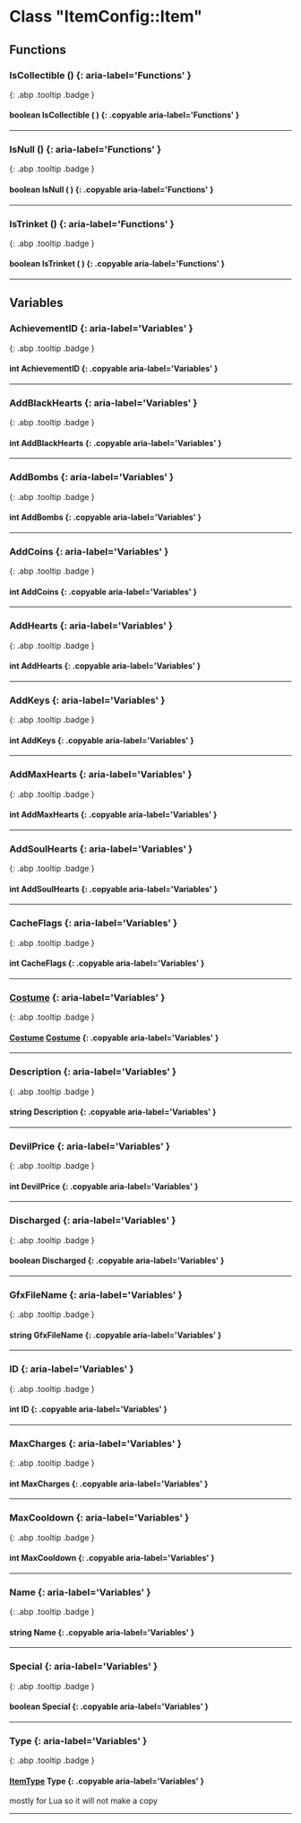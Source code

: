 # Class "ItemConfig::Item"
## Functions
### IsCollectible () {: aria-label='Functions' }
[ ](#){: .abp .tooltip .badge }
#### boolean IsCollectible ( ) {: .copyable aria-label='Functions' }

___ 
### IsNull () {: aria-label='Functions' }
[ ](#){: .abp .tooltip .badge }
#### boolean IsNull ( ) {: .copyable aria-label='Functions' }

___ 
### IsTrinket () {: aria-label='Functions' }
[ ](#){: .abp .tooltip .badge }
#### boolean IsTrinket ( ) {: .copyable aria-label='Functions' }

___ 
## Variables
### AchievementID {: aria-label='Variables' }
[ ](#){: .abp .tooltip .badge }
#### int AchievementID  {: .copyable aria-label='Variables' }

___ 
### AddBlackHearts {: aria-label='Variables' }
[ ](#){: .abp .tooltip .badge }
#### int AddBlackHearts  {: .copyable aria-label='Variables' }

___ 
### AddBombs {: aria-label='Variables' }
[ ](#){: .abp .tooltip .badge }
#### int AddBombs  {: .copyable aria-label='Variables' }

___ 
### AddCoins {: aria-label='Variables' }
[ ](#){: .abp .tooltip .badge }
#### int AddCoins  {: .copyable aria-label='Variables' }

___ 
### AddHearts {: aria-label='Variables' }
[ ](#){: .abp .tooltip .badge }
#### int AddHearts  {: .copyable aria-label='Variables' }

___ 
### AddKeys {: aria-label='Variables' }
[ ](#){: .abp .tooltip .badge }
#### int AddKeys  {: .copyable aria-label='Variables' }

___ 
### AddMaxHearts {: aria-label='Variables' }
[ ](#){: .abp .tooltip .badge }
#### int AddMaxHearts  {: .copyable aria-label='Variables' }

___ 
### AddSoulHearts {: aria-label='Variables' }
[ ](#){: .abp .tooltip .badge }
#### int AddSoulHearts  {: .copyable aria-label='Variables' }

___ 
### CacheFlags {: aria-label='Variables' }
[ ](#){: .abp .tooltip .badge }
#### int CacheFlags  {: .copyable aria-label='Variables' }

___ 
### [Costume](../ItemConfig_Costume) {: aria-label='Variables' }
[ ](#){: .abp .tooltip .badge }
####   [Costume](../ItemConfig_Costume) [Costume](../ItemConfig_Costume)  {: .copyable aria-label='Variables' }

___ 
### Description {: aria-label='Variables' }
[ ](#){: .abp .tooltip .badge }
#### string Description  {: .copyable aria-label='Variables' }

___ 
### DevilPrice {: aria-label='Variables' }
[ ](#){: .abp .tooltip .badge }
#### int DevilPrice  {: .copyable aria-label='Variables' }

___ 
### Discharged {: aria-label='Variables' }
[ ](#){: .abp .tooltip .badge }
#### boolean Discharged  {: .copyable aria-label='Variables' }

___ 
### GfxFileName {: aria-label='Variables' }
[ ](#){: .abp .tooltip .badge }
#### string GfxFileName  {: .copyable aria-label='Variables' }

___ 
### ID {: aria-label='Variables' }
[ ](#){: .abp .tooltip .badge }
#### int ID  {: .copyable aria-label='Variables' }

___ 
### MaxCharges {: aria-label='Variables' }
[ ](#){: .abp .tooltip .badge }
#### int MaxCharges  {: .copyable aria-label='Variables' }

___ 
### MaxCooldown {: aria-label='Variables' }
[ ](#){: .abp .tooltip .badge }
#### int MaxCooldown  {: .copyable aria-label='Variables' }

___ 
### Name {: aria-label='Variables' }
[ ](#){: .abp .tooltip .badge }
#### string Name  {: .copyable aria-label='Variables' }

___ 
### Special {: aria-label='Variables' }
[ ](#){: .abp .tooltip .badge }
#### boolean Special  {: .copyable aria-label='Variables' }

___ 
### Type {: aria-label='Variables' }
[ ](#){: .abp .tooltip .badge }
#### [ItemType](../enums/ItemType) Type  {: .copyable aria-label='Variables' }
mostly for Lua so it will not make a copy 
___ 
